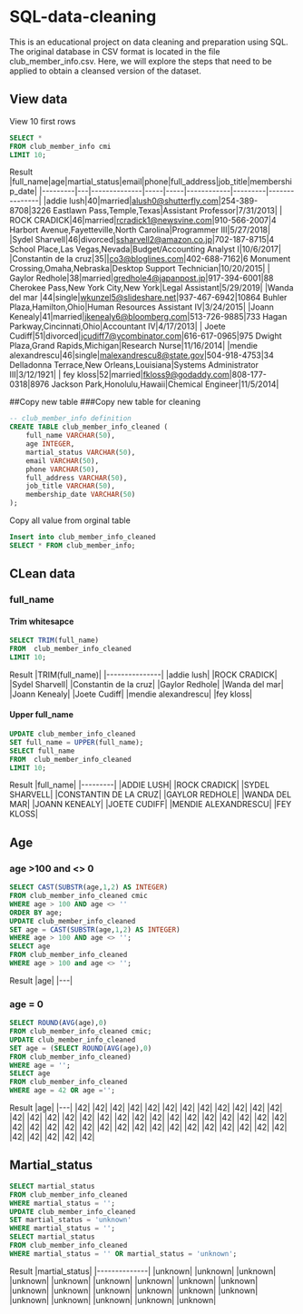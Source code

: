 # SQL-data-cleaning

This is an educational project on data cleaning and preparation using SQL. The original database in CSV format is located in the file club_member_info.csv. Here, we will explore the steps that need to be applied to obtain a cleansed version of the dataset.

## View data
View 10 first rows
``` sql
SELECT * 
FROM club_member_info cmi 
LIMIT 10;
```
Result
|full_name|age|martial_status|email|phone|full_address|job_title|membership_date|
|---------|---|--------------|-----|-----|------------|---------|---------------|
|addie lush|40|married|alush0@shutterfly.com|254-389-8708|3226 Eastlawn Pass,Temple,Texas|Assistant Professor|7/31/2013|
|      ROCK CRADICK|46|married|rcradick1@newsvine.com|910-566-2007|4 Harbort Avenue,Fayetteville,North Carolina|Programmer III|5/27/2018|
|Sydel Sharvell|46|divorced|ssharvell2@amazon.co.jp|702-187-8715|4 School Place,Las Vegas,Nevada|Budget/Accounting Analyst I|10/6/2017|
|Constantin de la cruz|35||co3@bloglines.com|402-688-7162|6 Monument Crossing,Omaha,Nebraska|Desktop Support Technician|10/20/2015|
|  Gaylor Redhole|38|married|gredhole4@japanpost.jp|917-394-6001|88 Cherokee Pass,New York City,New York|Legal Assistant|5/29/2019|
|Wanda del mar       |44|single|wkunzel5@slideshare.net|937-467-6942|10864 Buhler Plaza,Hamilton,Ohio|Human Resources Assistant IV|3/24/2015|
|Joann Kenealy|41|married|jkenealy6@bloomberg.com|513-726-9885|733 Hagan Parkway,Cincinnati,Ohio|Accountant IV|4/17/2013|
|   Joete Cudiff|51|divorced|jcudiff7@ycombinator.com|616-617-0965|975 Dwight Plaza,Grand Rapids,Michigan|Research Nurse|11/16/2014|
|mendie alexandrescu|46|single|malexandrescu8@state.gov|504-918-4753|34 Delladonna Terrace,New Orleans,Louisiana|Systems Administrator III|3/12/1921|
| fey kloss|52|married|fkloss9@godaddy.com|808-177-0318|8976 Jackson Park,Honolulu,Hawaii|Chemical Engineer|11/5/2014|

##Copy new table 
###Copy new table for cleaning
```sql
-- club_member_info definition
CREATE TABLE club_member_info_cleaned (
	full_name VARCHAR(50),
	age INTEGER,
	martial_status VARCHAR(50),
	email VARCHAR(50),
	phone VARCHAR(50),
	full_address VARCHAR(50),
	job_title VARCHAR(50),
	membership_date VARCHAR(50)
);
```
Copy all value from orginal table
```sql
Insert into club_member_info_cleaned 
SELECT * FROM club_member_info;
```
## CLean data
### full_name
#### Trim whitesapce
```sql
SELECT TRIM(full_name)
FROM  club_member_info_cleaned
LIMIT 10;
```
Result
|TRIM(full_name)|
|---------------|
|addie lush|
|ROCK CRADICK|
|Sydel Sharvell|
|Constantin de la cruz|
|Gaylor Redhole|
|Wanda del mar|
|Joann Kenealy|
|Joete Cudiff|
|mendie alexandrescu|
|fey kloss|
#### Upper full_name
```sql
UPDATE club_member_info_cleaned
SET full_name = UPPER(full_name);
SELECT full_name
FROM  club_member_info_cleaned
LIMIT 10;
```
Result
|full_name|
|---------|
|ADDIE LUSH|
|ROCK CRADICK|
|SYDEL SHARVELL|
|CONSTANTIN DE LA CRUZ|
|GAYLOR REDHOLE|
|WANDA DEL MAR|
|JOANN KENEALY|
|JOETE CUDIFF|
|MENDIE ALEXANDRESCU|
|FEY KLOSS|
## Age
### age >100 and <> 0
```sql
SELECT CAST(SUBSTR(age,1,2) AS INTEGER)
FROM club_member_info_cleaned cmic
WHERE age > 100 AND age <> ''
ORDER BY age;
UPDATE club_member_info_cleaned
SET age = CAST(SUBSTR(age,1,2) AS INTEGER)
WHERE age > 100 AND age <> '';
SELECT age
FROM club_member_info_cleaned
WHERE age > 100 and age <> '';
```
Result 
|age|
|---|

### age = 0
```sql
SELECT ROUND(AVG(age),0)
FROM club_member_info_cleaned cmic;
UPDATE club_member_info_cleaned 
SET age = (SELECT ROUND(AVG(age),0)
FROM club_member_info_cleaned)
WHERE age = '';
SELECT age
FROM club_member_info_cleaned
WHERE age = 42 OR age ='';
```
Result
|age|
|---|
|42|
|42|
|42|
|42|
|42|
|42|
|42|
|42|
|42|
|42|
|42|
|42|
|42|
|42|
|42|
|42|
|42|
|42|
|42|
|42|
|42|
|42|
|42|
|42|
|42|
|42|
|42|
|42|
|42|
|42|
|42|
|42|
|42|
|42|
|42|
|42|
|42|
|42|
|42|
|42|
|42|
|42|
|42|
|42|
|42|
|42|
|42|
|42|
|42|
## Martial_status
```sql
SELECT martial_status
FROM club_member_info_cleaned
WHERE martial_status = '';
UPDATE club_member_info_cleaned
SET martial_status = 'unknown'
WHERE martial_status = '';
SELECT martial_status
FROM club_member_info_cleaned
WHERE martial_status = '' OR martial_status = 'unknown';
```
Result
|martial_status|
|--------------|
|unknown|
|unknown|
|unknown|
|unknown|
|unknown|
|unknown|
|unknown|
|unknown|
|unknown|
|unknown|
|unknown|
|unknown|
|unknown|
|unknown|
|unknown|
|unknown|
|unknown|
|unknown|
|unknown|
|unknown|

